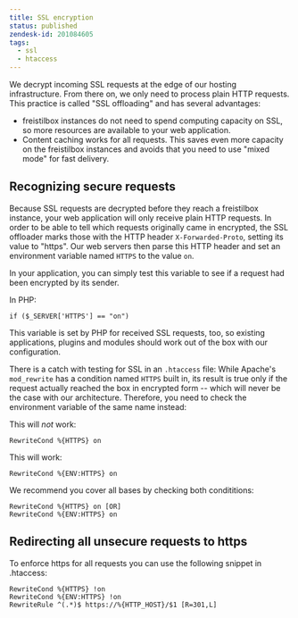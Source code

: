 ```yaml
---
title: SSL encryption
status: published
zendesk-id: 201084605
tags:
  - ssl
  - htaccess
---
```


We decrypt incoming SSL requests at the edge of our hosting infrastructure. From there on, we only need to process plain HTTP requests. This practice is called "SSL offloading" and has several advantages:

* freistilbox instances do not need to spend computing capacity on SSL, so more resources are available to your web application.
* Content caching works for all requests. This saves even more capacity on the freistilbox instances and avoids that you need to use "mixed mode" for fast delivery.


## Recognizing secure requests

Because SSL requests are decrypted before they reach a freistilbox instance, your web application will only receive plain HTTP requests. In order to be able to tell which requests originally came in encrypted, the SSL offloader marks those with the HTTP header `X-Forwarded-Proto`, setting its value to "https". Our web servers then parse this HTTP header and set an environment variable named `HTTPS` to the value `on`.

In your application, you can simply test this variable to see if a request had been encrypted by its sender. 

In PHP:

    if ($_SERVER['HTTPS'] == "on")

This variable is set by PHP for received SSL requests, too, so existing applications, plugins and modules should work out of the box with our configuration.

There is a catch with testing for SSL in an `.htaccess` file: While Apache's `mod_rewrite` has a condition named `HTTPS` built in, its result is true only if the request actually reached the box in encrypted form -- which will never be the case with our architecture. Therefore, you need to check the environment variable of the same name instead:

This will _not_ work:

    RewriteCond %{HTTPS} on

This will work:

    RewriteCond %{ENV:HTTPS} on

We recommend you cover all bases by checking both condititions:

    RewriteCond %{HTTPS} on [OR]
    RewriteCond %{ENV:HTTPS} on

## Redirecting all unsecure requests to https

To enforce https for all requests you can use the following snippet in
.htaccess:

    RewriteCond %{HTTPS} !on
    RewriteCond %{ENV:HTTPS} !on
    RewriteRule ^(.*)$ https://%{HTTP_HOST}/$1 [R=301,L]
